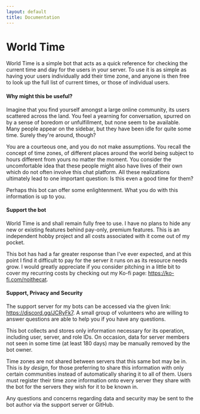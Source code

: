 ```yaml
---
layout: default
title: Documentation
---
```

# World Time

World Time is a simple bot that acts as a quick reference for checking the current time and day for the users in your server. To use it is as simple as having your users individually add their time zone, and anyone is then free to look up the full list of current times, or those of individual users.

#### Why might this be useful?
Imagine that you find yourself amongst a large online community, its users scattered across the land. You feel a yearning for conversation, spurred on by a sense of boredom or unfulfillment, but none seem to be available. Many people appear on the sidebar, but they have been idle for quite some time. Surely they're around, though?

You are a courteous one, and you do not make assumptions. You recall the concept of time zones, of different places around the world being subject to hours different from yours no matter the moment. You consider the uncomfortable idea that these people might also have lives of their own which do not often involve this chat platform. All these realizations ultimately lead to one important question: Is this even a good time for them?

Perhaps this bot can offer some enlightenment. What you do with this information is up to you.

#### Support the bot
World Time is and shall remain fully free to use. I have no plans to hide any new or existing features behind pay-only, premium features. This is an independent hobby project and all costs associated with it come out of my pocket.

This bot has had a far greater response than I've ever expected, and at this point I find it difficult to pay for the server it runs on as its resource needs grow. I would greatly appreciate if you consider pitching in a little bit to cover my recurring costs by checking out my Ko-fi page: https://ko-fi.com/noithecat.

#### Support, Privacy and Security
The support server for my bots can be accessed via the given link: https://discord.gg/JCRyFk7. A small group of volunteers who are willing to answer questions are able to help you if you have any questions.

This bot collects and stores only information necessary for its operation, including user, server, and role IDs. On occasion, data for server members not seen in some time (at least 180 days) may be manually removed by the bot owner.

Time zones are not shared between servers that this same bot may be in. This is *by design*, for those preferring to share this information with only certain communities instead of automatically sharing it to all of them. Users must register their time zone information onto every server they share with the bot for the servers they wish for it to be known in.

Any questions and concerns regarding data and security may be sent to the bot author via the support server or GitHub.